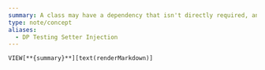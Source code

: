 ```yaml
---
summary: A class may have a dependency that isn't directly required, and needs a placeholder. Use when a dependency is optional and/or when a dependency can be changed after the class is instantiated. Use it when you want users of the containing class to be able to provide their own default implementation of the interface in question.
type: note/concept
aliases:
  - DP Testing Setter Injection
---
```

`VIEW[**{summary}**][text(renderMarkdown)]`